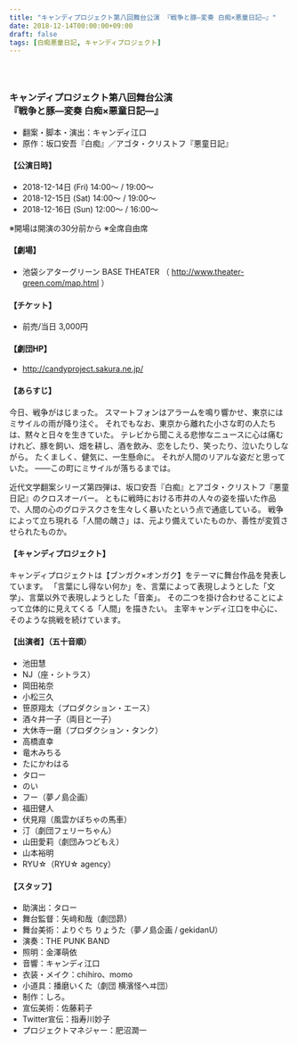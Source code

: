 ```yaml
---
title: "キャンディプロジェクト第八回舞台公演 『戦争と豚―変奏 白痴×悪童日記―』"
date: 2018-12-14T00:00:00+09:00
draft: false
tags: [白痴悪童日記, キャンディプロジェクト]
---
```


<h3 id="idiot-cahier"><br><br>キャンディプロジェクト第八回舞台公演 <br>『戦争と豚―変奏 白痴×悪童日記―』</h3>

* 翻案・脚本・演出：キャンディ江口
* 原作：坂口安吾『白痴』／アゴタ・クリストフ『悪童日記』

#### 【公演日時】

* 2018-12-14日 (Fri) 14:00〜 / 19:00〜
* 2018-12-15日 (Sat) 14:00〜 / 19:00〜
* 2018-12-16日 (Sun) 12:00〜 / 16:00〜

※開場は開演の30分前から
※全席自由席

#### 【劇場】

* 池袋シアターグリーン BASE THEATER （ http://www.theater-green.com/map.html ）

#### 【チケット】

* 前売/当日 3,000円

#### 【劇団HP】

* http://candyproject.sakura.ne.jp/

#### 【あらすじ】

今日、戦争がはじまった。
スマートフォンはアラームを鳴り響かせ、東京にはミサイルの雨が降り注ぐ。
それでもなお、東京から離れた小さな町の人たちは、黙々と日々を生きていた。
テレビから聞こえる悲惨なニュースに心は痛むけれど、豚を飼い、畑を耕し、酒を飲み、恋をしたり、笑ったり、泣いたりしながら。
たくましく、健気に、一生懸命に。
それが人間のリアルな姿だと思っていた。
――この町にミサイルが落ちるまでは。

近代文学翻案シリーズ第四弾は、坂口安吾『白痴』とアゴタ・クリストフ『悪童日記』のクロスオーバー。
ともに戦時における市井の人々の姿を描いた作品で、人間の心のグロテスクさを生々しく暴いたという点で通底している。
戦争によって立ち現れる「人間の醜さ」は、元より備えていたものか、善性が変質させられたものか。

#### 【キャンディプロジェクト】

キャンディプロジェクトは【ブンガク×オンガク】をテーマに舞台作品を発表しています。
「言葉にし得ない何か」を、言葉によって表現しようとした「文学」、言葉以外で表現しようとした「音楽」。
その二つを掛け合わせることによって立体的に見えてくる「人間」を描きたい。
主宰キャンディ江口を中心に、そのような挑戦を続けています。

#### 【出演者】（五十音順）

* 池田慧
* NJ（座・シトラス）
* 岡田祐奈
* 小松三久
* 笹原翔太（プロダクション・エース）
* 酒々井一子（両目と一子）
* 大休寺一磨（プロダクション・タンク）
* 高橋直幸
* 竜木みちる
* たにかわはる
* タロー
* のい
* フー（夢ノ島企画）
* 福田健人
* 伏見翔（風雲かぼちゃの馬車）
* 汀（劇団フェリーちゃん）
* 山田愛莉（劇団みつどもえ）
* 山本裕明
* RYU☆（RYU☆ agency）

#### 【スタッフ】

* 助演出：タロー
* 舞台監督：矢﨑和哉（劇団昴）
* 舞台美術：よりぐち りょうた（夢ノ島企画 / gekidanU）
* 演奏：THE PUNK BAND
* 照明：金澤萌依
* 音響：キャンディ江口
* 衣装・メイク：chihiro、momo
* 小道具：播磨いくた（劇団 横濱怪へヰ団）
* 制作：しろ。
* 宣伝美術：佐藤莉子
* Twitter宣伝：指寿川妙子
* プロジェクトマネジャー：肥沼潤一
